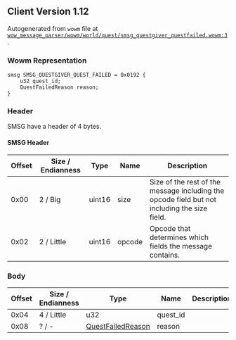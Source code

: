 ## Client Version 1.12

Autogenerated from `wowm` file at [`wow_message_parser/wowm/world/quest/smsg_questgiver_questfailed.wowm:3`](https://github.com/gtker/wow_messages/tree/main/wow_message_parser/wowm/world/quest/smsg_questgiver_questfailed.wowm#L3).

### Wowm Representation
```rust,ignore
smsg SMSG_QUESTGIVER_QUEST_FAILED = 0x0192 {
    u32 quest_id;
    QuestFailedReason reason;
}
```
### Header
SMSG have a header of 4 bytes.

#### SMSG Header
| Offset | Size / Endianness | Type   | Name   | Description |
| ------ | ----------------- | ------ | ------ | ----------- |
| 0x00   | 2 / Big           | uint16 | size   | Size of the rest of the message including the opcode field but not including the size field.|
| 0x02   | 2 / Little        | uint16 | opcode | Opcode that determines which fields the message contains.|
### Body
| Offset | Size / Endianness | Type | Name | Description |
| ------ | ----------------- | ---- | ---- | ----------- |
| 0x04 | 4 / Little | u32 | quest_id |  |
| 0x08 | ? / - | [QuestFailedReason](questfailedreason.md) | reason |  |
